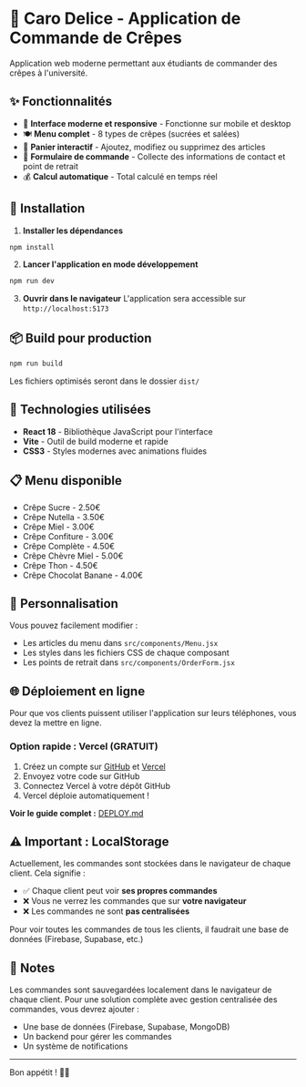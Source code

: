 # 🥞 Caro Delice - Application de Commande de Crêpes

Application web moderne permettant aux étudiants de commander des crêpes à l'université.

## ✨ Fonctionnalités

- 📱 **Interface moderne et responsive** - Fonctionne sur mobile et desktop
- 🍽️ **Menu complet** - 8 types de crêpes (sucrées et salées)
- 🛒 **Panier interactif** - Ajoutez, modifiez ou supprimez des articles
- 📝 **Formulaire de commande** - Collecte des informations de contact et point de retrait
- 💰 **Calcul automatique** - Total calculé en temps réel

## 🚀 Installation

1. **Installer les dépendances**
```bash
npm install
```

2. **Lancer l'application en mode développement**
```bash
npm run dev
```

3. **Ouvrir dans le navigateur**
L'application sera accessible sur `http://localhost:5173`

## 📦 Build pour production

```bash
npm run build
```

Les fichiers optimisés seront dans le dossier `dist/`

## 🎨 Technologies utilisées

- **React 18** - Bibliothèque JavaScript pour l'interface
- **Vite** - Outil de build moderne et rapide
- **CSS3** - Styles modernes avec animations fluides

## 📋 Menu disponible

- Crêpe Sucre - 2.50€
- Crêpe Nutella - 3.50€
- Crêpe Miel - 3.00€
- Crêpe Confiture - 3.00€
- Crêpe Complète - 4.50€
- Crêpe Chèvre Miel - 5.00€
- Crêpe Thon - 4.50€
- Crêpe Chocolat Banane - 4.00€

## 🔧 Personnalisation

Vous pouvez facilement modifier :
- Les articles du menu dans `src/components/Menu.jsx`
- Les styles dans les fichiers CSS de chaque composant
- Les points de retrait dans `src/components/OrderForm.jsx`

## 🌐 Déploiement en ligne

Pour que vos clients puissent utiliser l'application sur leurs téléphones, vous devez la mettre en ligne.

### Option rapide : Vercel (GRATUIT)

1. Créez un compte sur [GitHub](https://github.com) et [Vercel](https://vercel.com)
2. Envoyez votre code sur GitHub
3. Connectez Vercel à votre dépôt GitHub
4. Vercel déploie automatiquement !

**Voir le guide complet :** [DEPLOY.md](./DEPLOY.md)

## ⚠️ Important : LocalStorage

Actuellement, les commandes sont stockées dans le navigateur de chaque client. Cela signifie :
- ✅ Chaque client peut voir **ses propres commandes**
- ❌ Vous ne verrez les commandes que sur **votre navigateur**
- ❌ Les commandes ne sont **pas centralisées**

Pour voir toutes les commandes de tous les clients, il faudrait une base de données (Firebase, Supabase, etc.)

## 📝 Notes

Les commandes sont sauvegardées localement dans le navigateur de chaque client. Pour une solution complète avec gestion centralisée des commandes, vous devrez ajouter :
- Une base de données (Firebase, Supabase, MongoDB)
- Un backend pour gérer les commandes
- Un système de notifications

---

Bon appétit ! 🥞✨

